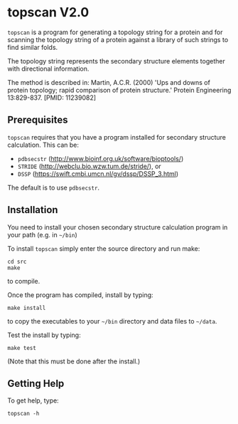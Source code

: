 topscan V2.0
============

`topscan` is a program for generating a topology string for a protein
and for scanning the topology string of a protein against a library of
such strings to find similar folds.

The topology string represents the secondary structure elements
together with directional information.

The method is described in: Martin, A.C.R. (2000) 'Ups and downs of
protein topology; rapid comparison of protein structure.' Protein
Engineering 13:829-837. [PMID: 11239082]

Prerequisites
-------------

`topscan` requires that you have a program installed for secondary
structure calculation. This can be:

- `pdbsecstr` (http://www.bioinf.org.uk/software/bioptools/)
- `STRIDE` (http://webclu.bio.wzw.tum.de/stride/), or
- `DSSP` (https://swift.cmbi.umcn.nl/gv/dssp/DSSP_3.html)

The default is to use `pdbsecstr`.

Installation
------------

You need to install your chosen secondary structure calculation
program in your path (e.g. in `~/bin`)

To install `topscan` simply enter the source directory and run make:

```
cd src
make
```
to compile.

Once the program has compiled, install by typing:

```
make install
```
to copy the executables to your `~/bin` directory and data files to
`~/data`.

Test the install by typing:

```
make test
```
(Note that this must be done after the install.)

Getting Help
------------

To get help, type:

```
topscan -h
```
